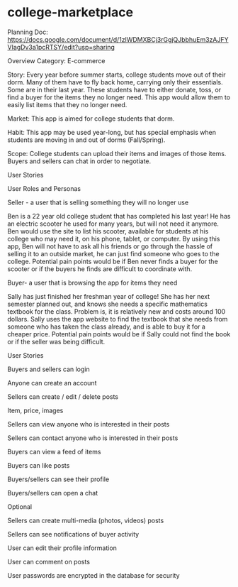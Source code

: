 # college-marketplace
Planning Doc: https://docs.google.com/document/d/1zlWDMXBCj3rGgjQJbbhuEm3zAJFYVIagDv3a1pcRTSY/edit?usp=sharing

Overview
Category: E-commerce

Story: Every year before summer starts, college students move out of their dorm. Many of them have to fly back home, carrying only their essentials. Some are in their last year. These students have to either donate, toss, or find a buyer for the items they no longer need. This app would allow them to easily list items that they no longer need.

Market: This app is aimed for college students that dorm.

Habit: This app may be used year-long, but has special emphasis when students are moving in and out of dorms (Fall/Spring).

Scope: College students can upload their items and images of those items. Buyers and sellers can chat in order to negotiate. 

User Stories

User Roles and Personas

Seller - a user that is selling something they will no longer use

Ben is a 22 year old college student that has completed his last year! He has an electric scooter he used for many years, but will not need it anymore. Ben would use the site to list his scooter, available for students at his college who may need it, on his phone, tablet, or computer. By using this app, Ben will not have to ask all his friends or go through the hassle of selling it to an outside market, he can just find someone who goes to the college. Potential pain points would be if Ben never finds a buyer for the scooter 
or if the buyers he finds are difficult to coordinate with.

Buyer- a user that is browsing the app for items they need

Sally has just finished her freshman year of college! She has her next semester planned out, and knows she needs a specific mathematics textbook for the class. Problem is, it is relatively new and costs around 100 dollars. Sally uses the app website to find the textbook that she needs from someone who has taken the class already, and is able to buy it for a cheaper price. Potential pain points would be if Sally could not find the book or if the seller was being difficult.

User Stories

Buyers and sellers can login

Anyone can create an account

Sellers can create / edit / delete posts

Item, price, images

Sellers can view anyone who is interested in their posts

Sellers can contact anyone who is interested in their posts

Buyers can view a feed of items

Buyers can like posts

Buyers/sellers can see their profile

Buyers/sellers can open a chat

Optional

Sellers can create multi-media (photos, videos) posts

Sellers can see notifications of buyer activity

User can edit their profile information

User can comment on posts

User passwords are encrypted in the database for security
